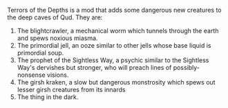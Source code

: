 Terrors of the Depths is a mod that adds some dangerous new creatures to the deep caves of Qud. They are:

1. The blightcrawler, a mechanical worm which tunnels through the earth and spews noxious miasma.
2. The primordial jell, an ooze similar to other jells whose base liquid is primordial soup.
3. The prophet of the Sightless Way, a psychic similar to the Sightless Way's dervishes 
    but stronger, who will preach lines of possibly-nonsense visions.
4. The girsh kraken, a slow but dangerous monstrosity which spews out lesser girsh creatures from its innards
5. The thing in the dark.